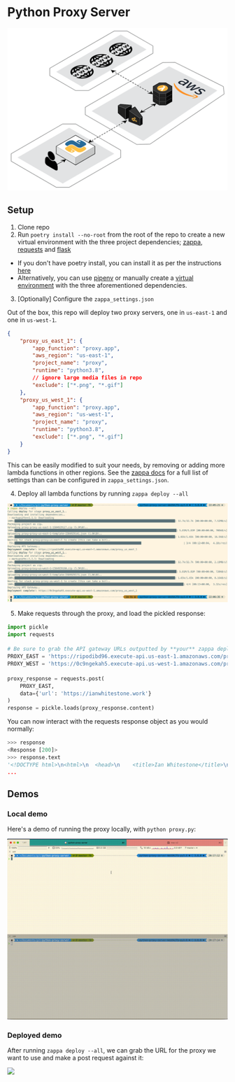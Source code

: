 # Python Proxy Server

<img src="media/architecture.png">

## Setup

1. Clone repo
2. Run `poetry install --no-root` from the root of the repo to create a new virtual environment with the three project dependencies; [zappa](https://github.com/Miserlou/Zappa), [requests](https://github.com/psf/requests) and [flask](https://github.com/pallets/flask)
* If you don't have poetry install, you can install it as per the instructions [here](https://python-poetry.org/docs/#osx-linux-bashonwindows-install-instructions)
* Alternatively, you can use [pipenv](https://github.com/pypa/pipenv) or manually create a [virtual environment](https://docs.python.org/3/tutorial/venv.html) with the three aforementioned dependencies. 
3. [Optionally] Configure the `zappa_settings.json`

Out of the box, this repo will deploy two proxy servers, one in `us-east-1` and one in `us-west-1`.

```json
{
    "proxy_us_east_1": {
        "app_function": "proxy.app",
        "aws_region": "us-east-1",
        "project_name": "proxy",
        "runtime": "python3.8",
        // ignore large media files in repo
        "exclude": ["*.png", "*.gif"]
    },
    "proxy_us_west_1": {
        "app_function": "proxy.app",
        "aws_region": "us-west-1",
        "project_name": "proxy",
        "runtime": "python3.8",
        "exclude": ["*.png", "*.gif"]
    }
}
```

This can be easily modified to suit your needs, by removing or adding more lambda functions in other regions. See the [zappa docs](https://github.com/Miserlou/Zappa#advanced-settings/) for a full list of settings than can be configured in `zappa_settings.json`.

4. Deploy all lambda functions by running `zappa deploy --all`

<img src="media/zappa_deploy_all.png">

5. Make requests through the proxy, and load the pickled response:

```python
import pickle
import requests

# Be sure to grab the API gateway URLs outputted by **your** zappa deploy call...
PROXY_EAST = 'https://ripodibd96.execute-api.us-east-1.amazonaws.com/proxy_us_east_1'
PROXY_WEST = 'https://0c9ngekah5.execute-api.us-west-1.amazonaws.com/proxy_us_west_1'

proxy_response = requests.post(
    PROXY_EAST,
    data={'url': 'https://ianwhitestone.work'}
)
response = pickle.loads(proxy_response.content)
```

You can now interact with the requests response object as you would normally:

```python
>>> response
<Response [200]>
>>> response.text
'<!DOCTYPE html>\n<html>\n  <head>\n    <title>Ian Whitestone</title>\n\n ...
...
```


## Demos

### Local demo

Here's a demo of running the proxy locally, with `python proxy.py`:

<img src="media/local_demo.gif">

### Deployed demo

After running `zappa deploy --all`, we can grab the URL for the proxy we want to use and make a post request against it:

<img src="media/deployed_demo.gif">